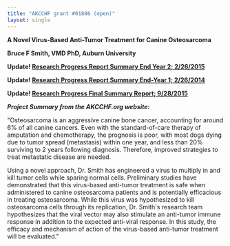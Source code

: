 ```yaml
---
title: "AKCCHF grant #01806 (open)"
layout: single
---
```


**A Novel Virus-Based Anti-Tumor Treatment for Canine Osteosarcoma**

**Bruce F Smith, VMD PhD, Auburn University**

**Update! [Research Progress Report Summary End Year 2; 2/26/2015](</files/AKCCHF grant 1806 EY2 Progress Report.pdf>)**

**Update! [Research Progress Report Summary End-Year 1; 2/26/2014](</files/AKCCHF 01806 EY1 Summary.pdf>)**

**Update! [Research Progress Final Summary Report; 9/28/2015](</files/AKCCHF grant 01806 FINAL Summary.pdf>)**

**_Project Summary from the AKCCHF.org website:_**

"Osteosarcoma is an aggressive canine bone cancer, accounting for around
6% of all canine cancers. Even with the standard-of-care therapy of
amputation and chemotherapy, the prognosis is poor, with most dogs dying
due to tumor spread (metastasis) within one year, and less than 20%
surviving to 2 years following diagnosis. Therefore, improved strategies
to treat metastatic disease are needed.

Using a novel approach, Dr. Smith has engineered a virus to multiply in
and kill tumor cells while sparing normal cells. Preliminary studies
have demonstrated that this virus-based anti-tumor treatment is safe
when administered to canine osteosarcoma patients and is potentially
efficacious in treating osteosarcoma. While this virus was hypothesized
to kill osteosarcoma cells through its replication, Dr. Smith's
research team hypothesizes that the viral vector may also stimulate an
anti-tumor immune response in addition to the expected anti-viral
response. In this study, the efficacy and mechanism of action of the
virus-based anti-tumor treatment will be evaluated."

